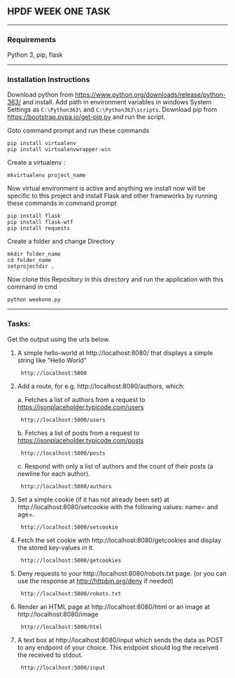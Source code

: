 **HPDF WEEK ONE TASK**
------------------


----------


### Requirements




 Python 3,
 pip, flask


----------


### Installation Instructions
Download python from https://www.python.org/downloads/release/python-363/ and install.
Add path in environment variables in windows System Settings as `C:\Python363\` and `C:\Python363\scripts`.
Download pip from https://bootstrap.pypa.io/get-pip.py and run the script.

Goto command prompt and run these commands

    pip install virtualenv
    pip install virtualenvwrapper-win

Create a virtualenv :

 

    mkvirtualenv project_name

 Now virtual environment is active  and anything we install now will be specific to this project and install Flask and other frameworks by running these commands in command prompt

 

    pip install flask
    pip install flask-wtf
    pip install requests
     

Create a folder and change Directory
 

    mkdir folder_name
    cd folder_name
    setprojectdir .

Now clone this Repository in this directory and run the application with this command in cmd

    python weekone.py


----------


### Tasks:


Get the output using the urls below.

1. A simple hello-world at http://localhost:8080/ that displays a simple string like "Hello World"

		http://localhost:5000

2. Add a route, for e.g. http://localhost:8080/authors, which:

	a. Fetches a list of authors from a request to https://jsonplaceholder.typicode.com/users

		http://localhost:5000/users

	b. Fetches a list of posts from a request to https://jsonplaceholder.typicode.com/posts

		http://localhost:5000/posts

	c. Respond with only a list of authors and the count of their posts (a newline for each author).

		http://localhost:5000/authors

3. Set a simple cookie (if it has not already been set) at http://localhost:8080/setcookie with the following values: name=<your-first-name> and age=<your-age>.

	    http://localhost:5000/setcookie

4. Fetch the set cookie with http://localhost:8080/getcookies and display the stored key-values in it.

		http://localhost:5000/getcookies

5. Deny requests to your http://localhost:8080/robots.txt page. (or you can use the response at http://httpbin.org/deny if needed)

		http://localhost:5000/robots.txt

6. Render an HTML page at http://localhost:8080/html or an image at http://localhost:8080/image

		http://localhost:5000/html

7. A text box at http://localhost:8080/input which sends the data as POST to any endpoint of your choice. This endpoint should log the received the received to stdout.

		http://localhost:5000/input
